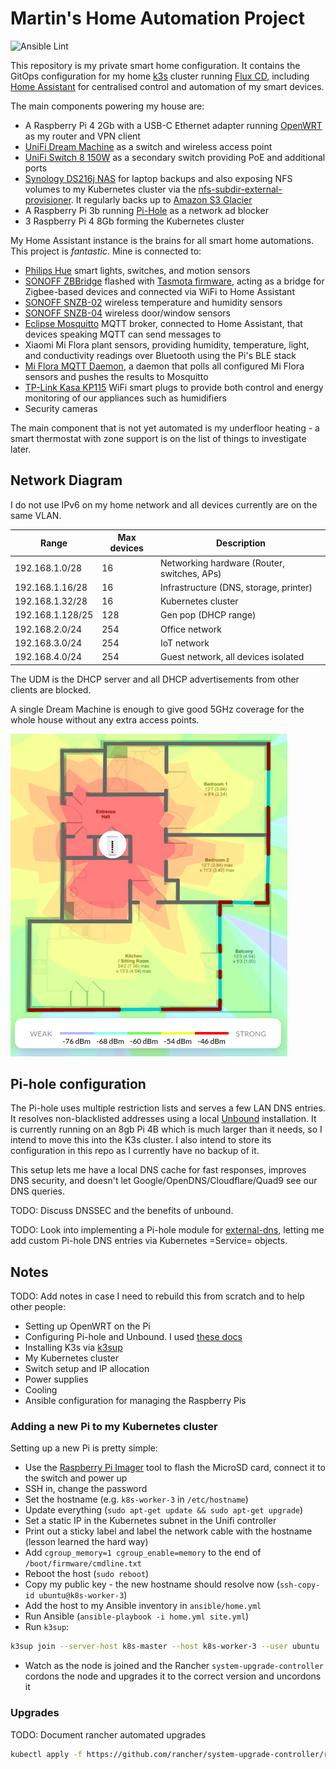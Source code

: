 # Martin's Home Automation Project

![Ansible Lint](https://github.com/mfoo/home/actions/workflows/ansible-lint.yml/badge.svg)

This repository is my private smart home configuration. It contains the GitOps
configuration for my home [k3s](https://k3s.io/) cluster running [Flux
CD](https://fluxcd.io/), including [Home
Assistant](https://www.home-assistant.io/) for centralised control and
automation of my smart devices.

The main components powering my house are:

- A Raspberry Pi 4 2Gb with a USB-C Ethernet adapter running
  [OpenWRT](https://openwrt.org/) as my router and VPN client
- [UniFi Dream
  Machine](https://store.ui.com/collections/unifi-network-routing-switching/products/unifi-dream-machine)
  as a switch and wireless access point
- [UniFi Switch 8 150W](https://www.ui.com/unifi-switching/unifi-switch-8-150w/)
  as a secondary switch providing PoE and additional ports
- [Synology DS216j
  NAS](https://global.download.synology.com/download/Document/Hardware/DataSheet/DiskStation/16-year/DS216j/enu/Synology_DS216j_Data_Sheet_enu.pdf)
  for laptop backups and also exposing NFS volumes to my Kubernetes cluster via
  the
  [nfs-subdir-external-provisioner](https://github.com/kubernetes-sigs/nfs-subdir-external-provisioner).
  It regularly backs up to [Amazon S3 Glacier](https://aws.amazon.com/glacier/)
- A Raspberry Pi 3b running [Pi-Hole](https://pi-hole.net/) as a network ad
  blocker
- 3 Raspberry Pi 4 8Gb forming the Kubernetes cluster

My Home Assistant instance is the brains for all smart home automations. This
project is *fantastic*. Mine is connected to:

- [Philips Hue](https://www.philips-hue.com/en-gb) smart lights, switches, and
  motion sensors
- [SONOFF ZBBridge](https://sonoff.tech/product/smart-home-security/zbbridge/)
  flashed with [Tasmota firmware](https://tasmota.github.io/docs/), acting as
  a bridge for Zigbee-based devices and connected via WiFi to Home Assistant
- [SONOFF SNZB-02](https://sonoff.tech/product/smart-home-security/snzb-02/)
  wireless temperature and humidity sensors
- [SONOFF SNZB-04](https://sonoff.tech/product/smart-home-security/snzb-04/)
  wireless door/window sensors
- [Eclipse Mosquitto](https://mosquitto.org/) MQTT broker, connected to Home
  Assistant, that devices speaking MQTT can send messages to
- Xiaomi Mi Flora plant sensors, providing humidity, temperature, light, and
  conductivity readings over Bluetooth using the Pi's BLE stack
- [Mi Flora MQTT Daemon](https://github.com/ThomDietrich/miflora-mqtt-daemon), a
  daemon that polls all configured Mi Flora sensors and pushes the results to
  Mosquitto
- [TP-Link Kasa
  KP115](https://www.tp-link.com/uk/home-networking/smart-plug/kp115/) WiFi
  smart plugs to provide both control and energy monitoring of our appliances
  such as humidifiers
- Security cameras

The main component that is not yet automated is my underfloor heating - a smart
thermostat with zone support is on the list of things to investigate later.

## Network Diagram

I do not use IPv6 on my home network and all devices currently are on the same
VLAN.

| Range            | Max devices | Description                                 |
|------------------|-------------|---------------------------------------------|
| 192.168.1.0/28   |          16 | Networking hardware (Router, switches, APs) |
| 192.168.1.16/28  |          16 | Infrastructure (DNS, storage, printer)      |
| 192.168.1.32/28  |          16 | Kubernetes cluster                          |
| 192.168.1.128/25 |         128 | Gen pop (DHCP range)                        |
| 192.168.2.0/24   |         254 | Office network                              |
| 192.168.3.0/24   |         254 | IoT network                                 |
| 192.168.4.0/24   |         254 | Guest network, all devices isolated         |

The UDM is the DHCP server and all DHCP advertisements from other clients are
blocked.

A single Dream Machine is enough to give good 5GHz coverage for the whole house
without any extra access points.

![WiFi coverage floor plan](img/5G_wifi_map.png)

## Pi-hole configuration

The Pi-hole uses multiple restriction lists and serves a few LAN DNS entries. It
resolves non-blacklisted addresses using a local
[Unbound](https://www.nlnetlabs.nl/projects/unbound/about/) installation. It is
currently running on an 8gb Pi 4B which is much larger than it needs, so I
intend to move this into the K3s cluster. I also intend to store its
configuration in this repo as I currently have no backup of it.

This setup lets me have a local DNS cache for fast responses, improves DNS
security, and doesn't let Google/OpenDNS/Cloudflare/Quad9 see our DNS queries.

TODO: Discuss DNSSEC and the benefits of unbound.

TODO: Look into implementing a Pi-hole module for
[external-dns](https://github.com/kubernetes-sigs/external-dns/), letting me add
custom Pi-hole DNS entries via Kubernetes =Service= objects.

## Notes

TODO: Add notes in case I need to rebuild this from scratch and to help other people:

- Setting up OpenWRT on the Pi
- Configuring Pi-hole and Unbound. I used
  [these docs](https://openwrt.org/toh/raspberry_pi_foundation/raspberry_pi)
- Installing K3s via [k3sup](https://github.com/alexellis/k3sup)
- My Kubernetes cluster
- Switch setup and IP allocation
- Power supplies
- Cooling
- Ansible configuration for managing the Raspberry Pis

### Adding a new Pi to my Kubernetes cluster

Setting up a new Pi is pretty simple:

- Use the [Raspberry Pi
  Imager](https://www.raspberrypi.org/blog/raspberry-pi-imager-imaging-utility/)
  tool to flash the MicroSD card, connect it to the switch and power up
- SSH in, change the password
- Set the hostname (e.g. `k8s-worker-3` in `/etc/hostname`)
- Update everything (`sudo apt-get update && sudo apt-get upgrade`)
- Set a static IP in the Kubernetes subnet in the Unifi controller
- Print out a sticky label and label the network cable with the hostname (lesson
  learned the hard way)
- Add `cgroup_memory=1 cgroup_enable=memory` to the end of
  `/boot/firmware/cmdline.txt`
- Reboot the host (`sudo reboot`)
- Copy my public key - the new hostname should resolve now (`ssh-copy-id
  ubuntu@k8s-worker-3`)
- Add the host to my Ansible inventory in `ansible/home.yml`
- Run Ansible (`ansible-playbook -i home.yml site.yml`)
- Run `k3sup`:

```sh
k3sup join --server-host k8s-master --host k8s-worker-3 --user ubuntu
```

- Watch as the node is joined and the Rancher `system-upgrade-controller`
  cordons the node and upgrades it to the correct version and uncordons it

### Upgrades

TODO: Document rancher automated upgrades

```sh
kubectl apply -f https://github.com/rancher/system-upgrade-controller/releases/download/v0.6.2/system-upgrade-controller.yaml
```
